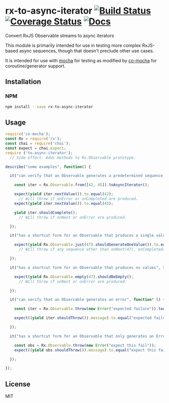 # rx-to-async-iterator [![Build Status](https://travis-ci.org/tangledfruit/rx-to-async-iterator.svg?branch=master)](https://travis-ci.org/tangledfruit/rx-to-async-iterator) [![Coverage Status](https://coveralls.io/repos/tangledfruit/rx-to-async-iterator/badge.svg?branch=master&service=github)](https://coveralls.io/github/tangledfruit/rx-to-async-iterator?branch=master) [![Docs](https://inch-ci.org/github/tangledfruit/rx-to-async-iterator.svg?branch=master)](https://inch-ci.org/github/tangledfruit/rx-to-async-iterator)

Convert RxJS Observable streams to async iterators

This module is primarily intended for use in testing more complex RxJS-based async sequences, though that doesn't preclude other use cases.

It is intended for use with [mocha](https://www.npmjs.com/package/mocha) for testing as modified by [co-mocha](https://www.npmjs.com/package/co-mocha) for coroutine/generator support.


## Installation

### NPM

```sh
npm install --save rx-to-async-iterator
```

## Usage

```js
require('co-mocha');
const Rx = require('rx');
const chai = require('chai');
const expect = chai.expect;
require ('to-async-iterator');
  // Side effect: Adds methods to Rx.Observable prototype.

describe("some examples", function() {

  it("can verify that an Observable generates a predetermined sequence of values", function* () {

    const iter = Rx.Observable.from([42, 45]).toAsyncIterator();

    expect(yield iter.nextValue()).to.equal(42);
      // Will throw if onError or onCompleted are produced.
    expect(yield iter.nextValue()).to.equal(45);

    yield iter.shouldComplete();
      // Will throw if onNext or onError are produced.

  });

  it("has a shortcut form for an Observable that produces a single value", function* () {

    expect(yield Rx.Observable.just(47).shouldGenerateOneValue()).to.equal(47);
      // Will throw if any sequence other than onNext(47), onCompleted() is produced.

  });

  it("has a shortcut form for an Observable that produces no values", function* () {

    expect(yield Rx.Observable.empty(47).shouldBeEmpty();
      // Will throw if onNext or onError are produced.

  });

  it("can verify that an Observable generates an error", function* () {

    const iter = Rx.Observable.throw(new Error("expected failure")).toAsyncIterator();

    expect((yield iter.shouldThrow()).message).to.equal("expected failure");

  });

  it("has a shortcut form for an Observable that only generates an Error", function* () {

    const obs = Rx.Observable.throw(new Error("expect this fail"));
    expect((yield obs.shouldThrow()).message).to.equal("expect this fail");

  });

});
```


## License

MIT

